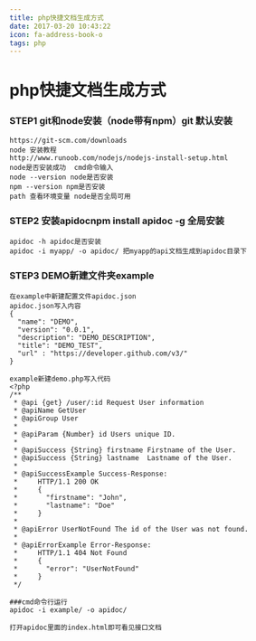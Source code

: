 ```yaml
---
title: php快捷文档生成方式
date: 2017-03-20 10:43:22
icon: fa-address-book-o
tags: php 
---
```


php快捷文档生成方式
=============
### STEP1 git和node安装（node带有npm）git 默认安装

    https://git-scm.com/downloads
    node 安装教程
    http://www.runoob.com/nodejs/nodejs-install-setup.html
    node是否安装成功  cmd命令输入
    node --version node是否安装
    npm --version npm是否安装
    path 查看环境变量 node是否全局可用

### STEP2 安装apidocnpm install apidoc -g 全局安装

    apidoc -h apidoc是否安装
    apidoc -i myapp/ -o apidoc/ 把myapp的api文档生成到apidoc目录下

### STEP3 DEMO新建文件夹example

    在example中新建配置文件apidoc.json
    apidoc.json写入内容
    {
      "name": "DEMO",
      "version": "0.0.1",
      "description": "DEMO_DESCRIPTION",
      "title": "DEMO_TEST",
      "url" : "https://developer.github.com/v3/"
    }
    
    example新建demo.php写入代码
    <?php
    /**
     * @api {get} /user/:id Request User information
     * @apiName GetUser
     * @apiGroup User
     *
     * @apiParam {Number} id Users unique ID.
     *
     * @apiSuccess {String} firstname Firstname of the User.
     * @apiSuccess {String} lastname  Lastname of the User.
     *
     * @apiSuccessExample Success-Response:
     *     HTTP/1.1 200 OK
     *     {
     *       "firstname": "John",
     *       "lastname": "Doe"
     *     }
     *
     * @apiError UserNotFound The id of the User was not found.
     *
     * @apiErrorExample Error-Response:
     *     HTTP/1.1 404 Not Found
     *     {
     *       "error": "UserNotFound"
     *     }
     */
    
    ###cmd命令行运行
    apidoc -i example/ -o apidoc/
    
    打开apidoc里面的index.html即可看见接口文档

